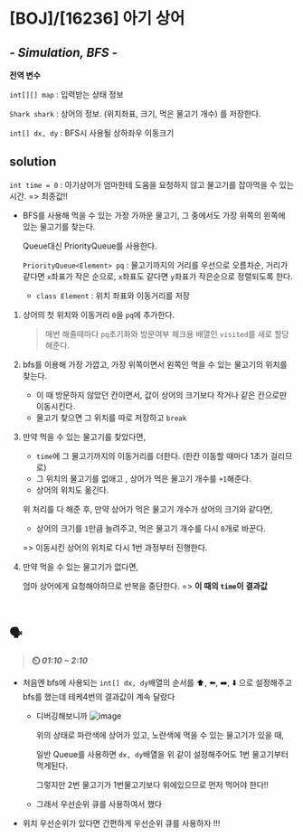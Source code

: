 # [BOJ]/[16236] 아기 상어

## *- Simulation, BFS -*

**전역 변수**

`int[][] map` : 입력받는 상태 정보

`Shark shark` : 상어의 정보. (위치좌표, 크기, 먹은 물고기 개수) 를 저장한다.

`int[] dx, dy` : BFS시 사용될 상하좌우 이동크기

## solution

`int time = 0` : 아기상어가 엄마한테 도움을 요청하지 않고 물고기를 잡아먹을 수 있는 시간. => 최종값!!

* BFS를 사용해 먹을 수 있는 가장 가까운 물고기, 그 중에서도 가장 위쪽의 왼쪽에 있는 물고기를 찾는다.

  Queue대신 PriorityQueue를 사용한다.

  `PriorityQueue<Element> pq` : 물고기까지의 거리를 우선으로 오름차순, 거리가 같다면 `x`좌표가 작은 순으로, `x`좌표도 같다면 `y`좌표가 작은순으로 정렬되도록 한다.

  * `class Element` : 위치 좌표와 이동거리를 저장

1. 상어의 첫 위치와 이동거리 `0`을 `pq`에 추가한다.

   > 매번 해줄때마다 `pq`초기화와 방문여부 체크용 배열인 `visited`를 새로 할당해준다.

2. bfs를 이용해 가장 가깝고, 가장 위쪽이면서 왼쪽인 먹을 수 있는 물고기의 위치를 찾는다.

   * 이 때 방문하지 않았던 칸이면서, 값이 상어의 크기보다 작거나 같은 칸으로만 이동시킨다.
   * 물고기 찾으면 그 위치를 따로 저장하고 `break`

3. 만약 먹을 수 있는 물고기를 찾았다면, 

   * `time`에 그 물고기까지의 이동거리를 더한다. (한칸 이동할 때마다 1초가 걸리므로)
   * 그 위치의 물고기를 없애고 , 상어가 먹은 물고기 개수를 `+1`해준다.
   * 상어의 위치도 옮긴다. 

   위 처리를 다 해준 후, 만약 상어가 먹은 물고기 개수가 상어의 크기와 같다면,

   * 상어의 크기를 `1`만큼 늘려주고, 먹은 물고기 개수를 다시 `0`개로 바꾼다.

   => 이동시킨 상어의 위치로 다시 1번 과정부터 진행한다.

4. 만약 먹을 수 있는 물고기가 없다면,

   엄마 상어에게 요청해야하므로 반복을 중단한다. => **이 때의 `time`이 결과값** 

</br>

## :speaking_head:

> **:timer_clock: *01:10 ~ 2:10***

* 처음엔 bfs에 사용되는 `int[] dx, dy`배열의 순서를 :arrow_up:, :arrow_left:, :arrow_right:, :arrow_down: 으로 설정해주고 bfs를 했는데 테케4번의 결과값이 계속 달랐다

  * 디버깅해보니까 ![image](https://user-images.githubusercontent.com/33208360/115103109-3fd29280-9f8a-11eb-8c8d-3e248a89ce91.png)

    위의 상태로 파란색에 상어가 있고, 노란색에 먹을 수 있는 물고기가 있을 때,

    일반 Queue를 사용하면 `dx, dy`배열을 위 같이 설정해주어도 1번 물고기부터 먹게된다.

    그렇지만 2번 물고기가 1번물고기보다 위에있으므로 먼저 먹어야 한다!!

  * 그래서 우선순위 큐를 사용하여서 했다

* 위치 우선순위가 있다면 간편하게 우선순위 큐를 사용하자 !!!
